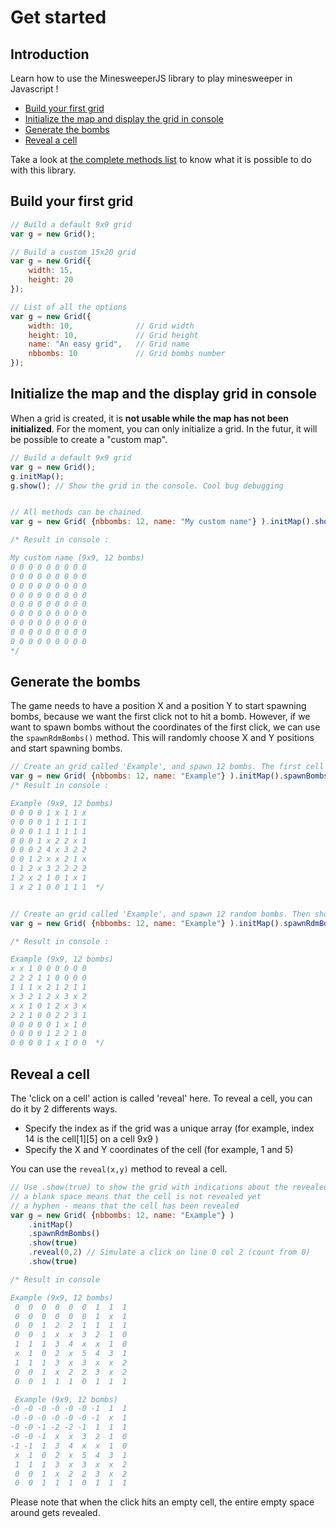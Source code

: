 # Get started

## Introduction

Learn how to use the MinesweeperJS library to play minesweeper in Javascript !

- [Build your first grid](#build-your-first-grid)
- [Initialize the map and display the grid in console](#initialize-the-map-and-display-the-grid-in-console)
- [Generate the bombs](#generate-the-bombs)
- [Reveal a cell](#reveal-a-cell)

Take a look at [the complete methods list](MethodsList.md) to know what it is possible to do with this library.

## Build your first grid

```js
// Build a default 9x9 grid
var g = new Grid(); 

// Build a custom 15x20 grid
var g = new Grid({
    width: 15,
    height: 20
}); 

// List of all the options
var g = new Grid({
    width: 10,              // Grid width
    height: 10,             // Grid height
    name: "An easy grid",   // Grid name
    nbbombs: 10             // Grid bombs number
}); 
```

## Initialize the map and the display grid in console

When a grid is created, it is **not usable while the map has not been initialized**. 
For the moment, you can only initialize a grid. In the futur, it will be possible to create a "custom map".

```js
// Build a default 9x9 grid
var g = new Grid(); 
g.initMap();
g.show(); // Show the grid in the console. Cool bug debugging


// All methods can be chained
var g = new Grid( {nbbombs: 12, name: "My custom name"} ).initMap().show() ;

/* Result in console :

My custom name (9x9, 12 bombs) 
0 0 0 0 0 0 0 0 0 
0 0 0 0 0 0 0 0 0 
0 0 0 0 0 0 0 0 0 
0 0 0 0 0 0 0 0 0 
0 0 0 0 0 0 0 0 0 
0 0 0 0 0 0 0 0 0 
0 0 0 0 0 0 0 0 0 
0 0 0 0 0 0 0 0 0 
0 0 0 0 0 0 0 0 0 
*/
```

## Generate the bombs 

The game needs to have a position X and a position Y to start spawning bombs, because we want the first click not to hit a bomb. However, if we want to spawn bombs without the coordinates of the first click, we can use the `spawnRdmBombs()` method. This will randomly choose X and Y positions and start spawning bombs.
```js
// Create an grid called 'Example', and spawn 12 bombs. The first cell (coord 0;0) cannot be a bomb because we specified that the user made the first click on this cell.
var g = new Grid( {nbbombs: 12, name: "Example"} ).initMap().spawnBombs(0,0).show();
/* Result in console :

Example (9x9, 12 bombs) 
0 0 0 0 1 x 1 1 x 
0 0 0 0 1 1 1 1 1 
0 0 0 1 1 1 1 1 1 
0 0 0 1 x 2 2 x 1 
0 0 0 2 4 x 3 2 2 
0 0 1 2 x x 2 1 x 
0 1 2 x 3 2 2 2 2 
1 2 x 2 1 0 1 x 1 
1 x 2 1 0 0 1 1 1  */


// Create an grid called 'Example', and spawn 12 random bombs. Then show it in console
var g = new Grid( {nbbombs: 12, name: "Example"} ).initMap().spawnRdmBombs().show() ;

/* Result in console :

Example (9x9, 12 bombs) 
x x 1 0 0 0 0 0 0 
2 2 2 1 1 0 0 0 0 
1 1 1 x 2 1 2 1 1 
x 3 2 1 2 x 3 x 2 
x x 1 0 1 2 x 3 x 
2 2 1 0 0 2 2 3 1 
0 0 0 0 0 1 x 1 0 
0 0 0 0 1 2 2 1 0 
0 0 0 0 1 x 1 0 0  */
```
## Reveal a cell

The 'click on a cell' action is called 'reveal' here. To reveal a cell, you can do it by 2 differents ways. 
- Specify the index as if the grid was a unique array (for example, index 14 is the cell[1][5] on a cell 9x9 )
- Specify the X and Y coordinates of the cell (for example, 1 and 5)

You can use the `reveal(x,y)` method to reveal a cell.

```js
// Use .show(true) to show the grid with indications about the revealed state
// a blank space means that the cell is not revealed yet
// a hyphen - means that the cell has been revealed
var g = new Grid( {nbbombs: 12, name: "Example"} )
    .initMap()
    .spawnRdmBombs()
    .show(true)
    .reveal(0,2) // Simulate a click on line 0 col 2 (count from 0)
    .show(true) 

/* Result in console

Example (9x9, 12 bombs) 
 0  0  0  0  0  0  1  1  1 
 0  0  0  0  0  0  1  x  1 
 0  0  1  2  2  1  1  1  1 
 0  0  1  x  x  3  2  1  0 
 1  1  1  3  4  x  x  1  0 
 x  1  0  2  x  5  4  3  1 
 1  1  1  3  x  3  x  x  2 
 0  0  1  x  2  2  3  x  2 
 0  0  1  1  1  0  1  1  1 

 Example (9x9, 12 bombs) 
-0 -0 -0 -0 -0 -0 -1  1  1 
-0 -0 -0 -0 -0 -0 -1  x  1 
-0 -0 -1 -2 -2 -1  1  1  1 
-0 -0 -1  x  x  3  2  1  0 
-1 -1  1  3  4  x  x  1  0 
 x  1  0  2  x  5  4  3  1 
 1  1  1  3  x  3  x  x  2 
 0  0  1  x  2  2  3  x  2 
 0  0  1  1  1  0  1  1  1 
```

Please note that when the click hits an empty cell, the entire empty space around gets revealed. 

